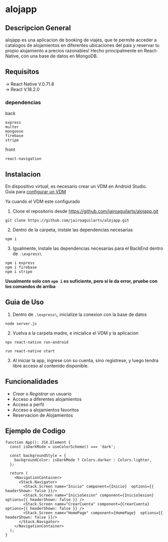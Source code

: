 # alojapp
## Descripcion General
alojapp es una aplicacion de booking de viajes, que te permite acceder a catalogos de alojamientos en diferentes ubicaciones del pais y reservar tu propio alojamiento a precios razonables! Hecho principalmente en React-Native, con una base de datos en MongoDB.

## Requisitos
-> React Native V.0.71.8  
-> React V.18.2.0
### dependencias
back
``` 
express  
multer  
mongoose  
firebase  
stripe  
```
front
``` 
react-navigation
``` 

## Instalacion
En dispositivo virtual, es necesario crear un VDM en Android Studio.  
Guia para [configurar un VDM](https://reactnative.dev/docs/environment-setup?guide=native)  

Ya cuando el VDM este configurado
1. Clone el repositorio desde https://github.com/jairoaguilarts/alojapp.git
```
git clone https://github.com/jairoaguilarts/alojapp.git
``` 
2. Dentro de la carpeta, instale las dependencias necesarias
```
npm i
```
3. Igualmente, instale las dependencias necesarias para el BackEnd dentro de `.\express\`
```
npm i express
npm i firebase
npm i stripe
```
**Usualmente solo con `npm i` es suficiente, pero si le da error, pruebe con los comandos de arriba**

## Guia de Uso
1. Dentro de `.\express\`, inicialize la conexion con la base de datos
```
node server.js
```
2. Vuelva a la carpeta madre, e inicialice el VDM y la aplicacion
```
npx react-native run-android
```
```
run react-native start
```
3. Al iniciar la app, ingrese con su cuenta, sino registrese, y luego tendra libre acceso al contenido disponible.

## Funcionalidades
* _Crear_ o _Registrar_ un usuario
* Acceso a diferentes alojamientos
* Acceso a perfil
* Acceso a alojamientos favoritos
* Reservacion de Alojamientos

## Ejemplo de Codigo
```
function App(): JSX.Element {
  const isDarkMode = useColorScheme() === 'dark';

  const backgroundStyle = {
    backgroundColor: isDarkMode ? Colors.darker : Colors.lighter,
  };

  return (
    <NavigationContainer>
      <Stack.Navigator>
        <Stack.Screen name="Inicio" component={Inicio}  options={{ headerShown: false }}/>
        <Stack.Screen name="InicioSesion" component={InicioSesion} options={{ headerShown: false }} />
        <Stack.Screen name="CrearCuenta" component={CrearCuenta} options={{ headerShown: false }} />
        <Stack.Screen name="HomePage" component={HomePage}  options={{ headerShown: false }}/>
      </Stack.Navigator>
    </NavigationContainer>
  );
}
``` 
